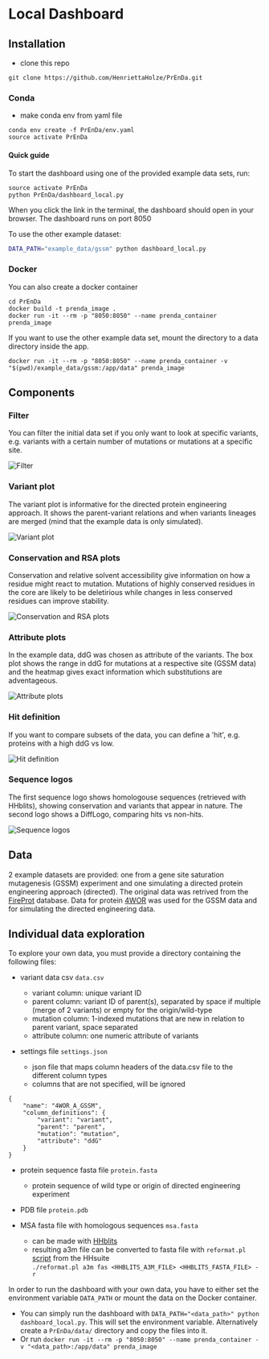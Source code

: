# Local Dashboard

## Installation

- clone this repo
```
git clone https://github.com/HenriettaHolze/PrEnDa.git
```

### Conda
- make conda env from yaml file
```
conda env create -f PrEnDa/env.yaml
source activate PrEnDa
```
#### Quick guide

To start the dashboard using one of the provided example data sets, run:
```
source activate PrEnDa
python PrEnDa/dashboard_local.py
```
When you click the link in the terminal, the dashboard should open in your browser. The dashboard runs on port 8050

To use the other example dataset:
```sh
DATA_PATH="example_data/gssm" python dashboard_local.py
```

### Docker
You can also create a docker container

```
cd PrEnDa
docker build -t prenda_image .
docker run -it --rm -p "8050:8050" --name prenda_container prenda_image
```
If you want to use the other example data set, mount the directory to a data directory inside the app. 
```
docker run -it --rm -p "8050:8050" --name prenda_container -v "$(pwd)/example_data/gssm:/app/data" prenda_image
```

## Components

### Filter

You can filter the initial data set if you only want to look at specific variants, e.g. variants with a certain number of mutations or mutations at a specific site. 

![Filter](images/directed_filter.png)

### Variant plot

The variant plot is informative for the directed protein engineering approach. It shows the parent-variant relations and when variants lineages are merged (mind that the example data is only simulated).

![Variant plot](images/directed_variant_plot.png)

### Conservation and RSA plots

Conservation and relative solvent accessibility give information on how a residue might react to mutation. Mutations of highly conserved residues in the core are likely to be deletirious while changes in less conserved residues can improve stability. 

![Conservation and RSA plots](images/gssm_info_plots.png)

### Attribute plots

In the example data, ddG was chosen as attribute of the variants. The box plot shows the range in ddG for mutations at a respective site (GSSM data) and the heatmap gives exact information which substitutions are adventageous. 

![Attribute plots](images/gssm_ddG_plots.png)

### Hit definition

If you want to compare subsets of the data, you can define a 'hit', e.g. proteins with a high ddG vs low. 

![Hit definition](images/directed_hit_definition.png)

### Sequence logos

The first sequence logo shows homologouse sequences (retrieved with HHblits), showing conservation and variants that appear in nature. The second logo shows a DiffLogo, comparing hits vs non-hits. 

![Sequence logos](images/directed_logos.png)


## Data

2 example datasets are provided: one from a gene site saturation mutagenesis (GSSM) experiment and one simulating a directed protein engineering approach (directed).
The original data was retrived from the [FireProt](https://loschmidt.chemi.muni.cz/fireprotdb/) database. Data for protein [4WOR](https://www.rcsb.org/structure/4WOR) was used for the GSSM data and for simulating the directed engineering data. 


## Individual data exploration

To explore your own data, you must provide a directory containing the following files:

- variant data csv `data.csv`
    - variant column: unique variant ID
    - parent column: variant ID of parent(s), separated by space if multiple (merge of 2 variants) or empty for the origin/wild-type
    - mutation column: 1-indexed mutations that are new in relation to parent variant, space separated
    - attribute column: one numeric attribute of variants

- settings file `settings.json`
    - json file that maps column headers of the data.csv file to the different column types
    - columns that are not specified, will be ignored

```
{
    "name": "4WOR_A_GSSM",
    "column_definitions": {
        "variant": "variant",
        "parent": "parent",
        "mutation": "mutation",
        "attribute": "ddG"
    }
}
```

- protein sequence fasta file `protein.fasta`
    - protein sequence of wild type or origin of directed engineering experiment

- PDB file `protein.pdb`

- MSA fasta file with homologous sequences `msa.fasta`
    - can be made with [HHblits](https://toolkit.tuebingen.mpg.de/tools/hhblits)
    - resulting a3m file can be converted to fasta file with `reformat.pl` [script](https://github.com/soedinglab/hh-suite/blob/master/scripts/reformat.pl) from the HHsuite  
    `./reformat.pl a3m fas <HHBLITS_A3M_FILE> <HHBLITS_FASTA_FILE> -r`

In order to run the dashboard with your own data, you have to either set the environment variable `DATA_PATH` or mount the data on the Docker container. 
- You can simply run the dashboard with `DATA_PATH="<data_path>" python dashboard_local.py`. This will set the environment variable. Alternatively create a `PrEnDa/data/` directory and copy the files into it.
- Or run `docker run -it --rm -p "8050:8050" --name prenda_container -v "<data_path>:/app/data" prenda_image`